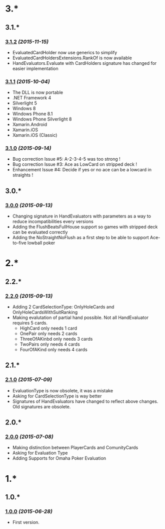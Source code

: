 # 3.*

## 3.1.*

### [3.1.2](https://github.com/Ericmas001/BluffinMuffin.HandEvaluator/releases/tag/v3.1.2) *(2015-11-15)*
 * EvaluatedCardHolder now use generics to simplify
 * EvaluatedCardHoldersExtensions.RankOf is now available
 * HandEvaluators.Evaluate with CardHolders signature has changed for easier implementation

### [3.1.1](https://github.com/Ericmas001/BluffinMuffin.HandEvaluator/releases/tag/v3.1.1) *(2015-10-04)*
 * The DLL is now portable
  * .NET Framework 4
  * Silverlight 5
  * Windows 8
  * Windows Phone 8.1
  * Windows Phone Silverlight 8
  * Xamarin.Android
  * Xamarin.iOS
  * Xamarin.iOS (Classic)

### [3.1.0](https://github.com/Ericmas001/BluffinMuffin.HandEvaluator/releases/tag/v3.1.0) *(2015-09-14)*
 * Bug correction Issue #5: A-2-3-4-5 was too strong !
 * Bug correction Issue #3: Ace as LowCard on stripped deck !
 * Enhancement Issue #4: Decide if yes or no ace can be a lowcard in straights !

## 3.0.*

### [3.0.0](https://github.com/Ericmas001/BluffinMuffin.HandEvaluator/releases/tag/v3.0.0) *(2015-09-13)*
 * Changing signature in HandEvaluators with parameters as a way to reduce incompatibilities every versions
 * Adding the FlushBeatsFullHouse support so games with stripped deck can be evaluated correctly
 * Adding the NoStraightNoFlush as a first step to be able to support Ace-to-five lowball poker

# 2.*

## 2.2.*

### [2.2.0](https://github.com/Ericmas001/BluffinMuffin.HandEvaluator/releases/tag/v2.2.0) *(2015-09-13)*
 * Adding 2 CardSelectionType: OnlyHoleCards and OnlyHoleCardsWithSuitRanking
 * Making evalutation of partial hand possible. Not all HandEvaluator requires 5 cards. 
   * HighCard only needs 1 card
   * OnePair only needs 2 cards
   * ThreeOfAKinbd only needs 3 cards
   * TwoPairs only needs 4 cards
   * FourOfAKind only needs 4 cards

## 2.1.*

### [2.1.0](https://github.com/Ericmas001/BluffinMuffin.HandEvaluator/releases/tag/v2.1.0) *(2015-07-09)*
 * EvaluationType is now obsolete, it was a mistake
 * Asking for CardSelectionType is way better
 * Signatures of HandEvaluators have changed to reflect above changes. Old signatures are obsolete.

## 2.0.*

### [2.0.0](https://github.com/Ericmas001/BluffinMuffin.HandEvaluator/releases/tag/v2.0.0) *(2015-07-08)*
 * Making distinction between PlayerCards and ComunityCards
 * Asking for Evaluation Type
 * Adding Supports for Omaha Poker Evaluation

# 1.*

## 1.0.*

### [1.0.0](https://github.com/Ericmas001/BluffinMuffin.HandEvaluator/releases/tag/v1.0.0) *(2015-06-28)*
 * First version.
